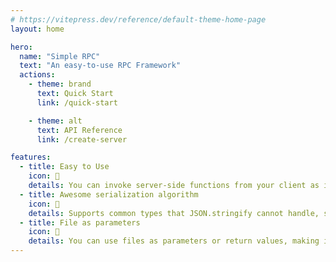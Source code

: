 ```yaml
---
# https://vitepress.dev/reference/default-theme-home-page
layout: home

hero:
  name: "Simple RPC"
  text: "An easy-to-use RPC Framework"
  actions:
    - theme: brand
      text: Quick Start
      link: /quick-start

    - theme: alt
      text: API Reference
      link: /create-server

features:
  - title: Easy to Use
    icon: 🔑
    details: You can invoke server-side functions from your client as if they were local.
  - title: Awesome serialization algorithm
    icon: 🚀
    details: Supports common types that JSON.stringify cannot handle, such as undefined, Date, RegExp, Infinity, Set, Map, and more.
  - title: File as parameters
    icon: 📄
    details: You can use files as parameters or return values, making it easier to handle file uploads and downloads.
---
```


